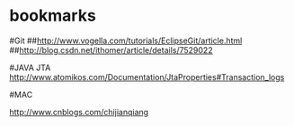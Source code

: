 bookmarks
=========
#Git
##http://www.vogella.com/tutorials/EclipseGit/article.html
##http://blog.csdn.net/ithomer/article/details/7529022


#JAVA JTA
http://www.atomikos.com/Documentation/JtaProperties#Transaction_logs

#MAC 

http://www.cnblogs.com/chijianqiang
